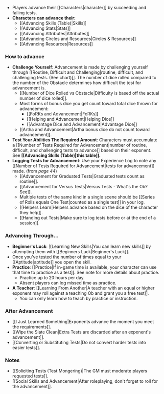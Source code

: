 - Players advance their [[Characters|character]] by succeeding and failing tests.
- **Characters can advance their**:
	- [[Advancing Skills (Table)|Skills]]
	- [[Advancing Stats|Stats]]
	- [[Advancing Attributes|Attributes]]
	- [[Advancing Circles and Resources|Circles & Resources]]
	- [[Advancing Resources|Resources]]

### How to advance
- **Challenge Yourself**: Advancement is made by challenging yourself through [[Routine, Difficult and Challenging|routine, difficult, and challenging tests. (See chart)]]. The number of dice rolled compared to the number of the Obstacle determines how difficult the test for advancement is. 
	- [[Number of Dice Rolled vs Obstacle|Difficulty is based off the actual number of dice rolled]]. 
	- Most forms of bonus dice you get count toward total dice thrown for advancement:
		- [[FoRKs and Advancement|FoRKs]]
		- [[Helping and Advancement|Helping Dice]]
		- [[Advantage Dice and Advancement|Advantage Dice]]
	- [[Artha and Advancement|Artha bonus dice do not count toward advancement]].
- **Test Your Abilities The Required Amount**: Characters must accumulate a [[Number of Tests Required for Advancement|number of routine, difficult, and challenging tests to advance]] based on their exponent. See **[[Advancing Skills (Table)|this table]]**.
- **Logging Tests for Advancement**: Use your Experience Log to note any [[Number of Tests Required for Advancement|tests for advancement]] made. (from *page 44*)
	- [[Advancement for Graduated Tests|Graduated tests count as routine]].
	- [[Advancement for Versus Tests|Versus Tests - What's the Ob? See]].
	- Multiple tests of the same kind in a single scene should be [[Series of Rolls equals One Test|counted as a single test]] in your log.
	- [[Helpers Learn|Helpers advance based on the dice of the character they help]].
	- [[Handing out Tests|Make sure to log tests before or at the end of a session]].

### Advancing Through... 
- **Beginner's Luck**: [[Learning New Skills|You can learn new skills]] by attempting them with [[Beginners Luck|Beginner's Luck]].
- Once you've tested the number of times equal to your [[Aptitude|aptitude]] you open the skill. 
- **Practice**: [[Practice|If in-game time is available, your character can use that time to practice as a test]]. See note for more details about practice.
	- Practice up to 20 hours per day.
	- Absent players can log missed time as practice.
- **A Teacher**: [[Learning From Another|A teacher with an equal or higher exponent may roll against a teaching Ob and grant you a free test]].
	- You can only learn how to teach by practice or instruction. 

### After Advancement
- [[I Just Learned Something|Exponents advance the moment you meet the requirements]].
- [[Wipe the Slate Clean|Extra Tests are discarded after an exponent's advancement]]. 
- [[Converting or Substituting Tests|Do not convert harder tests into easier tests]].

### Notes
- [[Soliciting Tests (Test Mongering)|The GM must moderate players requested tests]].
- [[Social Skills and Advancement|After roleplaying, don't forget to roll for the advancement]].
